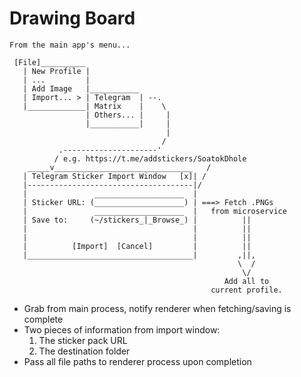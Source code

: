 # Drawing Board

```
From the main app's menu...

 [File]__________
   | New Profile |
   | ...         |
   | Add Image   |___________
   | Import... > | Telegram  | --.
   |_____________| Matrix    |    \
                 | Others... |     |
                 |___________|     |
                                   |
                                  /
           .---------------------'
          / e.g. https://t.me/addstickers/SoatokDhole
    _____v_______________________________   /
   | Telegram Sticker Import Window   [x]| /
   |-------------------------------------|/
   |               ____________________  |
   | Sticker URL: (____________________) | ===> Fetch .PNGs
   |               ____________________  |   from microservice
   | Save to:     (~/stickers_|_Browse_) |          ||
   |                                     |          ||
   |                                     |          ||
   |          [Import]  [Cancel]         |          ||
   |_____________________________________|         ,||,
                                                   \  /
                                                    \/
                                                Add all to
                                             current profile.
```

* Grab from main process, notify renderer when fetching/saving is complete
* Two pieces of information from import window:
    1. The sticker pack URL
    2. The destination folder
* Pass all file paths to renderer process upon completion
